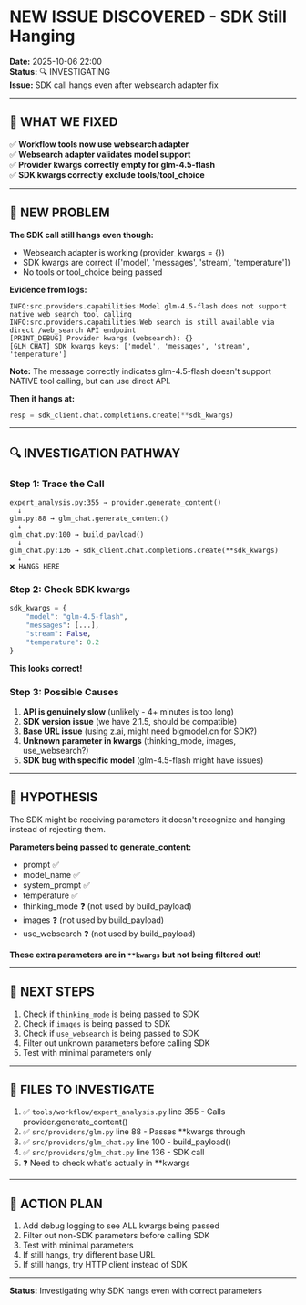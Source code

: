 # NEW ISSUE DISCOVERED - SDK Still Hanging

**Date:** 2025-10-06 22:00  
**Status:** 🔍 INVESTIGATING  
**Issue:** SDK call hangs even after websearch adapter fix

---

## 🎯 WHAT WE FIXED

✅ **Workflow tools now use websearch adapter**  
✅ **Websearch adapter validates model support**  
✅ **Provider kwargs correctly empty for glm-4.5-flash**  
✅ **SDK kwargs correctly exclude tools/tool_choice**

---

## 🚨 NEW PROBLEM

**The SDK call still hangs even though:**
- Websearch adapter is working (provider_kwargs = {})
- SDK kwargs are correct (['model', 'messages', 'stream', 'temperature'])
- No tools or tool_choice being passed

**Evidence from logs:**
```
INFO:src.providers.capabilities:Model glm-4.5-flash does not support native web search tool calling
INFO:src.providers.capabilities:Web search is still available via direct /web_search API endpoint
[PRINT_DEBUG] Provider kwargs (websearch): {}
[GLM_CHAT] SDK kwargs keys: ['model', 'messages', 'stream', 'temperature']
```

**Note:** The message correctly indicates glm-4.5-flash doesn't support NATIVE tool calling, but can use direct API.

**Then it hangs at:**
```python
resp = sdk_client.chat.completions.create(**sdk_kwargs)
```

---

## 🔍 INVESTIGATION PATHWAY

### Step 1: Trace the Call
```
expert_analysis.py:355 → provider.generate_content()
  ↓
glm.py:88 → glm_chat.generate_content()
  ↓
glm_chat.py:100 → build_payload()
  ↓
glm_chat.py:136 → sdk_client.chat.completions.create(**sdk_kwargs)
  ↓
❌ HANGS HERE
```

### Step 2: Check SDK kwargs
```python
sdk_kwargs = {
    "model": "glm-4.5-flash",
    "messages": [...],
    "stream": False,
    "temperature": 0.2
}
```

**This looks correct!**

### Step 3: Possible Causes

1. **API is genuinely slow** (unlikely - 4+ minutes is too long)
2. **SDK version issue** (we have 2.1.5, should be compatible)
3. **Base URL issue** (using z.ai, might need bigmodel.cn for SDK?)
4. **Unknown parameter in kwargs** (thinking_mode, images, use_websearch?)
5. **SDK bug with specific model** (glm-4.5-flash might have issues)

---

## 🧪 HYPOTHESIS

The SDK might be receiving parameters it doesn't recognize and hanging instead of rejecting them.

**Parameters being passed to generate_content:**
- prompt ✅
- model_name ✅
- system_prompt ✅
- temperature ✅
- thinking_mode ❓ (not used by build_payload)
- images ❓ (not used by build_payload)
- use_websearch ❓ (not used by build_payload)

**These extra parameters are in `**kwargs` but not being filtered out!**

---

## 🔧 NEXT STEPS

1. Check if `thinking_mode` is being passed to SDK
2. Check if `images` is being passed to SDK
3. Check if `use_websearch` is being passed to SDK
4. Filter out unknown parameters before calling SDK
5. Test with minimal parameters only

---

## 📝 FILES TO INVESTIGATE

1. ✅ `tools/workflow/expert_analysis.py` line 355 - Calls provider.generate_content()
2. ✅ `src/providers/glm.py` line 88 - Passes **kwargs through
3. ✅ `src/providers/glm_chat.py` line 100 - build_payload()
4. ✅ `src/providers/glm_chat.py` line 136 - SDK call
5. ❓ Need to check what's actually in **kwargs

---

## 🎯 ACTION PLAN

1. Add debug logging to see ALL kwargs being passed
2. Filter out non-SDK parameters before calling SDK
3. Test with minimal parameters
4. If still hangs, try different base URL
5. If still hangs, try HTTP client instead of SDK

---

**Status:** Investigating why SDK hangs even with correct parameters

